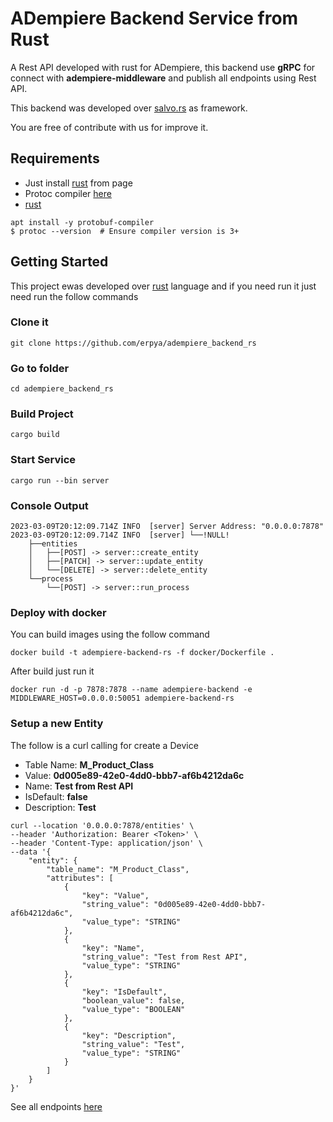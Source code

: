 # ADempiere Backend Service from Rust
A Rest API developed with rust for ADempiere, this backend use **gRPC** for connect with **adempiere-middleware** and publish all endpoints using Rest API.

This backend was developed over [salvo.rs](https://salvo.rs/) as framework.

You are free of contribute with us for improve it.

## Requirements
- Just install [rust](https://www.rust-lang.org/tools/install) from page
- Protoc compiler [here](https://grpc.io/docs/protoc-installation/)
- [rust](https://www.rust-lang.org/)

```Shell
apt install -y protobuf-compiler
$ protoc --version  # Ensure compiler version is 3+
```

## Getting Started
This project ewas developed over [rust](https://www.rust-lang.org/) language and if you need run it just need run the follow commands

### Clone it
```Shell
git clone https://github.com/erpya/adempiere_backend_rs
```

### Go to folder
```Shell
cd adempiere_backend_rs
```

### Build Project
```Shell
cargo build
```

### Start Service
```Shell
cargo run --bin server
```

### Console Output

```Shell
2023-03-09T20:12:09.714Z INFO  [server] Server Address: "0.0.0.0:7878"
2023-03-09T20:12:09.714Z INFO  [server] └──!NULL!
    ├──entities
    │   ├──[POST] -> server::create_entity
    │   ├──[PATCH] -> server::update_entity
    │   └──[DELETE] -> server::delete_entity
    └──process
        └──[POST] -> server::run_process
```

### Deploy with docker

You can build images using the follow command

```
docker build -t adempiere-backend-rs -f docker/Dockerfile .
```

After build just run it

```
docker run -d -p 7878:7878 --name adempiere-backend -e MIDDLEWARE_HOST=0.0.0.0:50051 adempiere-backend-rs
```

### Setup a new Entity

The follow is a curl calling for create a Device

- Table Name: **M_Product_Class**
- Value: **0d005e89-42e0-4dd0-bbb7-af6b4212da6c**
- Name: **Test from Rest API**
- IsDefault: **false**
- Description: **Test**

```Shell
curl --location '0.0.0.0:7878/entities' \
--header 'Authorization: Bearer <Token>' \
--header 'Content-Type: application/json' \
--data '{
    "entity": {
        "table_name": "M_Product_Class",
        "attributes": [
            {
                "key": "Value",
                "string_value": "0d005e89-42e0-4dd0-bbb7-af6b4212da6c",
                "value_type": "STRING"
            },
            {
                "key": "Name",
                "string_value": "Test from Rest API",
                "value_type": "STRING"
            },
            {
                "key": "IsDefault",
                "boolean_value": false,
                "value_type": "BOOLEAN"
            },
            {
                "key": "Description",
                "string_value": "Test",
                "value_type": "STRING"
            }
        ]
    }
}'
```
See all endpoints [here](https://documenter.getpostman.com/view/18440575/2s93JnW7XM)